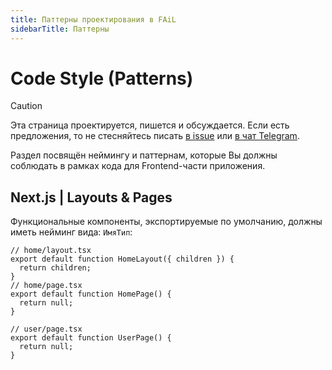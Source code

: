 ```yaml
---
title: Паттерны проектирования в FAiL
sidebarTitle: Паттерны
---
```


# Code Style (Patterns)

<!-- prettier-ignore -->
> [!CAUTION]
>
> Эта страница проектируется, пишется и обсуждается. Если есть предложения, то
> не стесняйтесь писать [в issue](https://github.com/Lazy-And-Focused/LAFka/issues)
> или [в чат Telegram](https://t.me/laf_disccussion).

Раздел посвящён неймингу и паттернам, которые Вы должны соблюдать в
рамках кода для Frontend-части приложения.

## Next.js | Layouts & Pages

Функциональные компоненты, экспортируемые по умолчанию, должны иметь
нейминг вида: `ИмяТип`:

```tsx
// home/layout.tsx
export default function HomeLayout({ children }) {
  return children;
}
// home/page.tsx
export default function HomePage() {
  return null;
}

// user/page.tsx
export default function UserPage() {
  return null;
}
```
